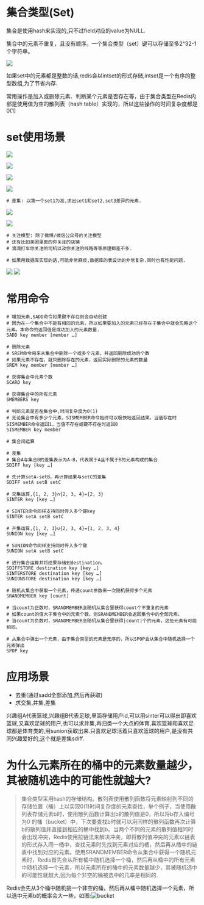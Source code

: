 # 集合类型(Set)

集合是使用hash来实现的,只不过field对应的value为NULL.

集合中的元素不重复，且没有顺序。一个集合类型（set）键可以存储至多2^32-1个字符串。

![](pics/Set结构.png)

如果set中的元素都是整数的话,redis会以intset的形式存储,intset是一个有序的整型数组,为了节省内存.

常用操作是加入或删除元素、判断某个元素是否存在等，由于集合类型在Redis内部是使用值为空的散列表（hash table）实现的，所以这些操作的时间复杂度都是0(1)

# set使用场景

![](pics/Set应用场景01.png)

![](pics/Set应用场景02.png)

![](pics/Set应用场景03.png)

![](pics/Set应用场景04.png)

```shell script
# 差集: 以第一个set1为准,求出set1和set2,set3差异的元素.
```

![](pics/Set应用场景05.png)

![](pics/Set应用场景06.png)

```shell script
# 关注模型: 除了微博/微信公众号的关注模型
# 还有比如美团里面的你关注的店铺
# 滴滴打车你关注的司机以及你关注的线路等等原理都差不多.

# 如果用数据库实现的话,可能非常麻烦,数据库的表设计的非常复杂.同时也有性能问题.
```

![](pics/Set应用场景07.png)
![](pics/Set应用场景08.png)

# 常用命令

```shell
# 增加元素,SADD命令如果键不存在则会自动创建
# 因为在一个集合中不能有相同的元素，所以如果要加入的元素已经存在于集合中就会忽略这个元素。本命令的返回值是成功加入的元素数量.
SADD key member [member …]

# 删除元素
# SREM命令用来从集合中删除一个或多个元素，并返回删除成功的个数
# 如果元素不存在，就只删除存在的元素，返回实际删除的元素的数量
SREM key member [member …]

# 获得集合中元素个数
SCARD key

# 获得集合中的所有元素
SMEMBERS key

# 判断元素是否在集合中,时间复杂度为0(1)
# 无论集合中有多少个元素，SISMEMBER命令始终可以极快地返回结果。当值存在时SISMEMBER命令返回1，当值不存在或键不存在时返回0
SISMEMBER key member

# 集合间运算

# 差集
# 集合A与集合B的差集表示为A-B，代表属于A且不属于B的元素构成的集合
SDIFF key [key …]

# 先计算setA-setB，再计算结果与setC的差集
SDIFF setA setB setC

# 交集运算,{1, 2, 3}∩{2, 3, 4}={2, 3}
SINTER key [key …]

# SINTER命令同样支持同时传入多个键key
SINTER setA setB setC

# 并集运算,{1, 2, 3}∪{2, 3, 4}={1, 2, 3, 4}
SUNION key [key …]

# SUNION命令同样支持同时传入多个键
SUNION setA setB setC

# 进行集合运算并将结果存储到destination。
SDIFFSTORE destination key [key …]
SINTERSTORE destination key [key …]
SUNIONSTORE destination key [key …]

# 随机从集合中获取一个元素，传递count参数来一次随机获得多个元素
SRANDMEMBER key [count]

# 当count为正数时，SRANDMEMBER会随机从集合里获得count个不重复的元素
# 如果count的值大于集合中的元素个数，则SRANDMEMBER会返回集合中的全部元素。
# 当count为负数时，SRANDMEMBER会随机从集合里获得|count|个的元素，这些元素有可能相同。

# 从集合中弹出一个元素，由于集合类型的元素是无序的，所以SPOP会从集合中随机选择一个元素弹出
SPOP key
```

# 应用场景

- 去重(通过sadd全部添加,然后再获取)
- 求交集,并集,差集

兴趣组A代表篮球,兴趣组B代表足球,里面存储用户id,可以用sinter可以得出即喜欢篮球,又喜欢足球的用户,也可以求并集,再归类一个大点的体育,喜欢篮球和喜欢足球都是体育类的,用sunion获取出来.只喜欢足球活着只喜欢篮球的用户,是没有共同兴趣爱好的,这个就是差集sdiff.

# 为什么元素所在的桶中的元素数量越少，其被随机选中的可能性就越大?

>集合类型采用hash的存储结构。散列表使用散列函数将元素映射到不同的存储位置（桶）上以实现0(1)时间复杂度的元素查找，举个例子，当使用散列表存储元素b时，使用散列函数计算出b的散列值是0，所以将b存入编号为0 的桶（bucket）中，下次要查找b时就可以用同样的散列函数再次计算b的散列值并直接到相应的桶中找到b。当两个不同的元素的散列值相同时会出现冲突，Redis使用拉链法来解决冲突，即将散列值冲突的元素以链表的形式存入同一桶中，查找元素时先找到元素对应的桶，然后再从桶中的链表中找到对应的元素。使用SRANDMEMBER命令从集合中获得一个随机元素时，Redis首先会从所有桶中随机选择一个桶，然后再从桶中的所有元素中随机选择一个元素，所以元素所在的桶中的元素数量越少，其被随机选中的可能性就越大,因为每个非空的桶被选中的几率是相同的.

Redis会先从3个桶中随机挑一个非空的桶，然后再从桶中随机选择一个元素，所以选中元素b的概率会大一些，如图:![bucket](pics/redis-set-bucket.png)